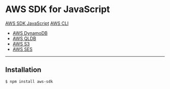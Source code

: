 # AWS SDK for JavaScript

[AWS SDK JavaScript](https://docs.aws.amazon.com/AWSJavaScriptSDK/latest/index.html)
[AWS CLI](https://docs.aws.amazon.com/cli/latest/reference/)

* [AWS DynamoDB](./dynamodb-js.md)
* [AWS QLDB](./qldb-js.md)
* [AWS S3](./s3-js.md)
* [AWS SES](./ses-js.md)

---

## Installation

```bash
$ npm install aws-sdk
```

